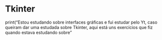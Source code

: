 # Tkinter
print(“Estou estudando sobre interfaces gráficas e fui estudar pelo Yt, caso queiram dar uma estudada sobre Tkinter, aqui está uns exercícios que fiz quando estava estudando sobre”
